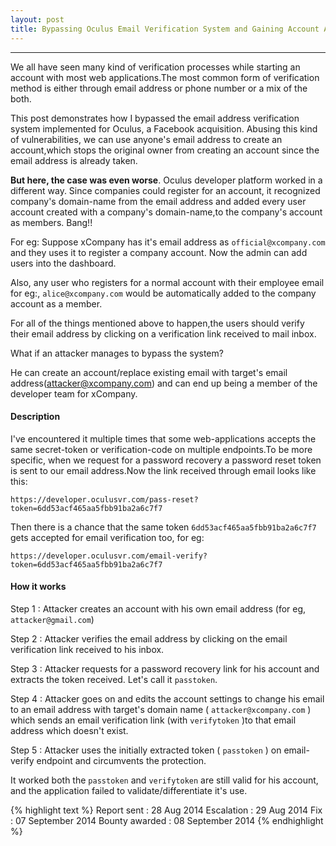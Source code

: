 ```yaml
---
layout: post
title: Bypassing Oculus Email Verification System and Gaining Account Access
---
```


---

We all have seen many kind of verification processes while starting an account with most web applications.The most common form of verification method is either through email address or phone number or a mix of the both.

This post demonstrates how I bypassed the email address verification system implemented for Oculus, a Facebook acquisition. Abusing this kind of vulnerabilities, we can use anyone's email address to create an account,which stops the original owner from 
creating an account since the email address is already taken.

<b>But here, the case was even worse</b>. Oculus developer platform worked in a different way. Since companies could register for an account, it recognized company's domain-name from the email address and added every user account created with a 
company's domain-name,to the company's account as members. Bang!!

For eg: Suppose xCompany has it's email address as `official@xcompany.com` and they uses it to register a company account. Now the admin can add users into the dashboard.

Also, any user who registers for a normal account with their employee email for eg:, `alice@xcompany.com` would be automatically added to the company account as a member.

For all of the things mentioned above to happen,the users should verify their email address by clicking on a verification link received to mail inbox.

What if an attacker manages to bypass the system?

He can create an account/replace existing email with target's email address(attacker@xcompany.com) and can end up being a member of the developer team for xCompany.

#### Description


I've encountered it multiple times that some web-applications accepts the same secret-token or verification-code on multiple endpoints.To be more specific, when we request for a password recovery a password reset token is sent 
to our email address.Now the link received through email looks like this:

`https://developer.oculusvr.com/pass-reset?token=6dd53acf465aa5fbb91ba2a6c7f7`

Then there is a chance that the same token `6dd53acf465aa5fbb91ba2a6c7f7` gets accepted for email verification too, for eg:

`https://developer.oculusvr.com/email-verify?token=6dd53acf465aa5fbb91ba2a6c7f7`


#### How it works


Step 1 : Attacker creates an account with his own email address (for eg, `attacker@gmail.com`)

Step 2 : Attacker verifies the email address by clicking on the email verification link received to his inbox.

Step 3 : Attacker requests for a password recovery link for his account and extracts the token received. Let's call it `passtoken`.

Step 4 : Attacker goes on and edits the account settings to change his email to an email address with target's domain name ( `attacker@xcompany.com` ) which sends an email verification link (with `verifytoken` )to that email address which doesn't exist.

Step 5 : Attacker uses the initially extracted token ( `passtoken` ) on email-verify endpoint and circumvents the protection.


It worked both the `passtoken` and `verifytoken` are still valid for his account, and the application failed to validate/differentiate it's use. 


{% highlight text %} Report sent : 28 Aug 2014 Escalation : 29 Aug 2014 Fix : 07 September 2014 Bounty awarded : 08 September 2014 {% endhighlight %}
